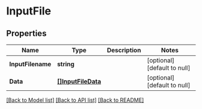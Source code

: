 # InputFile

## Properties
Name | Type | Description | Notes
------------ | ------------- | ------------- | -------------
**InputFilename** | **string** |  | [optional] [default to null]
**Data** | [**[]InputFileData**](input_file_data.md) |  | [optional] [default to null]

[[Back to Model list]](../README.md#documentation-for-models) [[Back to API list]](../README.md#documentation-for-api-endpoints) [[Back to README]](../README.md)

